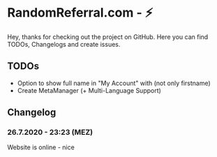 # RandomReferral.com - ⚡

Hey,
thanks for checking out the project on GitHub. Here you can find TODOs, Changelogs and create issues. 

## TODOs
- Option to show full name in "My Account" with (not only firstname)
- Create MetaManager (+ Multi-Language Support)

## Changelog
### 26.7.2020 - 23:23 (MEZ)
Website is online - nice
